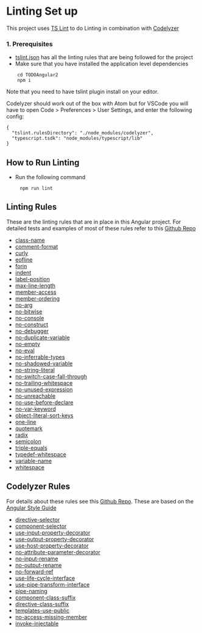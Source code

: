 # Linting Set up
This project uses [TS Lint](https://palantir.github.io/tslint) to do Linting in combination with [Codelyzer](https://github.com/mgechev/codelyzer)
### 1. Prerequisites
* [tslint.json](../../tsconfig.json) has all the linting rules that are being followed for the project 
* Make sure that you have installed the application level dependencies
``` shell
    cd TODOAngular2
    npm i
```
Note that you need to have tslint plugin install on your editor.

Codelyzer should work out of the box with Atom but for VSCode you will have to open Code > Preferences > User Settings, and enter the following config:
```shell
{
  "tslint.rulesDirectory": "./node_modules/codelyzer",
  "typescript.tsdk": "node_modules/typescript/lib"
}
```
## How to Run Linting
* Run the following command
``` shell
     npm run lint
```
## Linting Rules
These are the linting rules that are in place  in this Angular project. For detailed tests and examples of most of these rules
refer to this [Github Repo](https://github.com/palantir/tslint/tree/master/test/rules)

* [class-name](https://palantir.github.io/tslint/rules/class-name/)
* [comment-format](https://palantir.github.io/tslint/rules/comment-format/) 
* [curly](https://palantir.github.io/tslint/rules/curly/) 
* [eofline](https://palantir.github.io/tslint/rules/eofline/) 
* [forin](https://palantir.github.io/tslint/rules/forin/)
* [indent](https://palantir.github.io/tslint/rules/indent/) 
* [label-position](https://palantir.github.io/tslint/rules/label-position/) 
* [max-line-length](https://palantir.github.io/tslint/rules/max-line-length/)
* [member-access](https://palantir.github.io/tslint/rules/member-access/) 
* [member-ordering](https://palantir.github.io/tslint/rules/member-ordering/)
* [no-arg](https://palantir.github.io/tslint/rules/no-arg/)
* [no-bitwise](https://palantir.github.io/tslint/rules/no-bitwise/)
* [no-console](https://palantir.github.io/tslint/rules/no-console/) 
* [no-construct](https://palantir.github.io/tslint/rules/no-construct/)
* [no-debugger](https://palantir.github.io/tslint/rules/no-debugger/) 
* [no-duplicate-variable](https://palantir.github.io/tslint/rules/no-duplicate-variable/)
* [no-empty](https://palantir.github.io/tslint/rules/no-empty/)
* [no-eval](https://palantir.github.io/tslint/rules/no-eval/) 
* [no-inferrable-types](https://palantir.github.io/tslint/rules/no-inferrable-types/) 
* [no-shadowed-variable](https://palantir.github.io/tslint/rules/no-shadowed-variable/)
* [no-string-literal](https://palantir.github.io/tslint/rules/no-string-literal/)
* [no-switch-case-fall-through](https://palantir.github.io/tslint/rules/no-switch-case-fall-through/) 
* [no-trailing-whitespace](https://palantir.github.io/tslint/rules/no-trailing-whitespace/)
* [no-unused-expression](https://palantir.github.io/tslint/rules/no-unused-expression/)
* [no-unreachable](https://palantir.github.io/tslint/rules/no-unreachable/)
* [no-use-before-declare](https://palantir.github.io/tslint/rules/no-use-before-declare/)
* [no-var-keyword](https://palantir.github.io/tslint/rules/no-var-keyword/) 
* [object-literal-sort-keys](https://palantir.github.io/tslint/rules/object-literal-sort-keys/)
* [one-line](https://palantir.github.io/tslint/rules/one-line/)
* [quotemark](https://palantir.github.io/tslint/rules/quotemark/)
* [radix](https://palantir.github.io/tslint/rules/radix/)
* [semicolon](https://palantir.github.io/tslint/rules/semicolon/)
* [triple-equals](https://palantir.github.io/tslint/rules/triple-equals/)
* [typedef-whitespace](https://palantir.github.io/tslint/rules/typedef-whitespace/)
* [variable-name](https://palantir.github.io/tslint/rules/variable-name/)
* [whitespace](https://palantir.github.io/tslint/rules/whitespace/)

## Codelyzer Rules
For details about these rules see this [Github Repo](https://github.com/mgechev/codelyzer/tree/master/src).
These are based on the [Angular Style Guide](https://angular.io/styleguide)
* [directive-selector](https://angular.io/docs/ts/latest/guide/style-guide.html#!#02-08)
* [component-selector](https://angular.io/docs/ts/latest/guide/style-guide.html#!#02-07)
* [use-input-property-decorator](https://angular.io/docs/ts/latest/guide/style-guide.html#!#05-12)
* [use-output-property-decorator](https://angular.io/docs/ts/latest/guide/style-guide.html#!#05-12)
* [use-host-property-decorator](https://angular.io/docs/ts/latest/guide/style-guide.html#!#06-03)
* [no-attribute-parameter-decorator](https://github.com/mgechev/codelyzer/blob/master/test/noAttributeParameterDecoratorRule.spec.ts)
* [no-input-rename](https://github.com/mgechev/codelyzer/blob/master/test/noInputRenameRule.spec.ts)
* [no-output-rename](https://github.com/mgechev/codelyzer/blob/master/test/noOutputRenameRule.spec.ts)
* [no-forward-ref](https://github.com/mgechev/codelyzer/blob/master/test/noForwardRefRule.spec.ts)
* [use-life-cycle-interface](https://github.com/mgechev/codelyzer/blob/master/test/useLifeCycleInterfaceRule.spec.ts)
* [use-pipe-transform-interface](https://github.com/mgechev/codelyzer/blob/master/test/usePipeTransformInterfaceRule.spec.ts)
* [pipe-naming](https://github.com/mgechev/codelyzer/blob/master/test/pipeNamingRule.spec.ts)
* [component-class-suffix](https://github.com/mgechev/codelyzer/blob/master/test/componentClassSuffixRule.spec.ts)
* [directive-class-suffix](https://github.com/mgechev/codelyzer/blob/master/test/directiveClassSuffix.spec.ts)
* [templates-use-public](https://github.com/mgechev/codelyzer/blob/master/test/templatesUsePublicRule.spec.ts)
* [no-access-missing-member](https://github.com/mgechev/codelyzer/blob/master/test/noAccessMissingMemberRule.spec.ts)
* [invoke-injectable](https://github.com/mgechev/codelyzer/blob/master/test/invokeInjectableRule.spec.ts)